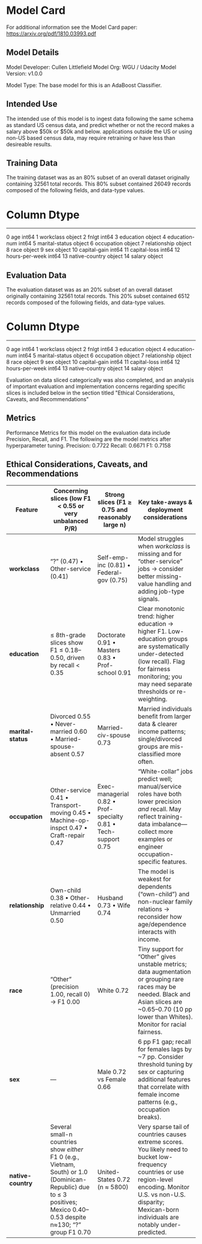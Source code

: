 # Model Card

For additional information see the Model Card paper: https://arxiv.org/pdf/1810.03993.pdf

## Model Details
Model Developer: Cullen Littlefield
Model Org: WGU / Udacity
Model Version: v1.0.0

Model Type: The base model for this is an AdaBoost Classifier.

## Intended Use
The intended use of this model is to ingest data following the same schema as standard US census data, and predict whether or not the record makes a salary above $50k or $50k and below. applications outside the US or using non-US based census data, may require retraining or have less than desireable results.

## Training Data
The training dataset was as an 80% subset of an overall dataset originally containing 32561 total records. This 80% subset contained 26049 records composed of the following fields, and data-type values.

#   Column            Dtype 
---  ------           ----- 
 0   age              int64 
 1   workclass        object
 2   fnlgt            int64 
 3   education        object
 4   education-num    int64 
 5   marital-status   object
 6   occupation       object
 7   relationship     object
 8   race             object
 9   sex              object
 10  capital-gain     int64 
 11  capital-loss     int64 
 12  hours-per-week   int64 
 13  native-country   object
 14  salary           object

## Evaluation Data

The evaluation dataset was as an 20% subset of an overall dataset originally containing 32561 total records. This 20% subset contained 6512 records composed of the following fields, and data-type values.

#   Column            Dtype 
---  ------           ----- 
 0   age              int64 
 1   workclass        object
 2   fnlgt            int64 
 3   education        object
 4   education-num    int64 
 5   marital-status   object
 6   occupation       object
 7   relationship     object
 8   race             object
 9   sex              object
 10  capital-gain     int64 
 11  capital-loss     int64 
 12  hours-per-week   int64 
 13  native-country   object
 14  salary           object

Evaluation on data sliced categorically was also completed, and an analysis of important evaluation and implementation concerns regarding specific slices is included below in the section titled "Ethical Considerations, Caveats, and Recommendations"

## Metrics
Performance Metrics for this model on the evaluation data include Precision, Recall, and F1. The following are the model metrics after hyperparameter tuning.
Precision: 0.7722 
Recall: 0.6671 
F1: 0.7158

## Ethical Considerations, Caveats, and Recommendations
| Feature            | Concerning slices (low F1 < 0.55 or very unbalanced P/R)                                                                                                                | Strong slices (F1 ≥ 0.75 and reasonably large n)               | Key take-aways & deployment considerations                                                                                                                                                                                       |
| ------------------ | ----------------------------------------------------------------------------------------------------------------------------------------------------------------------- | -------------------------------------------------------------- | -------------------------------------------------------------------------------------------------------------------------------------------------------------------------------------------------------------------------------- |
| **workclass**      | “?” (0.47) • Other-service (0.41)                                                                                                                                       | Self-emp-inc (0.81) • Federal-gov (0.75)                       | Model struggles when *workclass* is missing and for “other-service” jobs -> consider better missing-value handling and adding job-type signals.                                                                                   |
| **education**      | ≤ 8th-grade slices show F1 ≤ 0.18–0.50, driven by recall < 0.35                                                                                                         | Doctorate 0.91 • Masters 0.83 • Prof-school 0.91               | Clear monotonic trend: higher education → higher F1.  Low-education groups are systematically under-detected (low recall).  Flag for fairness monitoring; you may need separate thresholds or re-weighting.                      |
| **marital-status** | Divorced 0.55 • Never-married 0.60 • Married-spouse-absent 0.57                                                                                                         | Married-civ-spouse 0.73                                        | Married individuals benefit from larger data & clearer income patterns; single/divorced groups are mis-classified more often.                                                                                                    |
| **occupation**     | Other-service 0.41 • Transport-moving 0.45 • Machine-op-inspct 0.47 • Craft-repair 0.47                                                                                 | Exec-managerial 0.82 • Prof-specialty 0.81 • Tech-support 0.75 | “White-collar” jobs predict well; manual/service roles have both lower precision *and* recall.  May reflect training-data imbalance—collect more examples or engineer occupation-specific features.                              |
| **relationship**   | Own-child 0.38 • Other-relative 0.44 • Unmarried 0.50                                                                                                                   | Husband 0.73 • Wife 0.74                                       | The model is weakest for dependents (“own-child”) and non-nuclear family relations -> reconsider how age/dependence interacts with income.                                                                                        |
| **race**           | “Other” (precision 1.00, recall 0) -> F1 0.00                                                                                                                            | White 0.72                                                     | Tiny support for “Other” gives unstable metrics; data augmentation or grouping rare races may be needed.  Black and Asian slices are \~0.65–0.70 (10 pp lower than Whites).  Monitor for racial fairness.                        |
| **sex**            | —                                                                                                                                                                       | Male 0.72 vs Female 0.66                                       | 6 pp F1 gap; recall for females lags by \~7 pp.  Consider threshold tuning by sex or capturing additional features that correlate with female income patterns (e.g., occupation breaks).                                         |
| **native-country** | Several small-n countries show *either* F1 0 (e.g., Vietnam, South) or 1.0 (Dominican-Republic) due to ≤ 3 positives; Mexico 0.40–0.53 despite n≈130; “?” group F1 0.70 | United-States 0.72 (n ≈ 5800)                                  | Very sparse tail of countries causes extreme scores.  You likely need to bucket low-frequency countries or use region-level encoding.  Monitor U.S. vs non-U.S. disparity; Mexican-born individuals are notably under-predicted. |